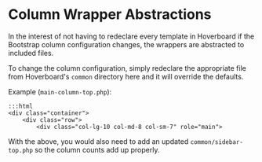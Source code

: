 # Column Wrapper Abstractions

In the interest of not having to redeclare every template in Hoverboard if the Bootstrap column configuration changes, the wrappers are abstracted to included files.

To change the column configuration, simply redeclare the appropriate file from Hoverboard's `common` directory here and it will override the defaults.

Example (`main-column-top.php`):

    :::html
    <div class="container">
        <div class="row">
            <div class="col-lg-10 col-md-8 col-sm-7" role="main">

With the above, you would also need to add an updated `common/sidebar-top.php` so the column counts add up properly.
